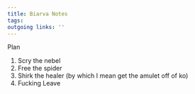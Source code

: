 ```yaml
---
title: Biarva Notes  
tags:   
outgoing links: ''  
---
```


Plan

1) Scry the nebel
2) Free the spider
3) Shirk the healer (by which I mean get the amulet off of ko) 
4) Fucking Leave